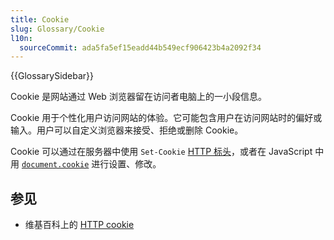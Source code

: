 ```yaml
---
title: Cookie
slug: Glossary/Cookie
l10n:
  sourceCommit: ada5fa5ef15eadd44b549ecf906423b4a2092f34
---
```


{{GlossarySidebar}}

Cookie 是网站通过 Web 浏览器留在访问者电脑上的一小段信息。

Cookie 用于个性化用户访问网站的体验。它可能包含用户在访问网站时的偏好或输入。用户可以自定义浏览器来接受、拒绝或删除 Cookie。

Cookie 可以通过在服务器中使用 `Set-Cookie` [HTTP 标头](/zh-CN/docs/Web/HTTP/Cookies)，或者在 JavaScript 中用 [`document.cookie`](/zh-CN/docs/Web/API/Document/cookie) 进行设置、修改。

## 参见

- 维基百科上的 [HTTP cookie](https://zh.wikipedia.org/wiki/Cookie)
